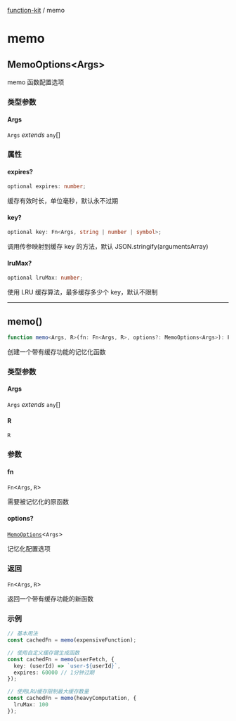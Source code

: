 [function-kit](index.md) / memo

# memo

## MemoOptions\<Args\>

memo 函数配置选项

### 类型参数

#### Args

`Args` *extends* `any`[]

### 属性

#### expires?

```ts
optional expires: number;
```

缓存有效时长，单位毫秒，默认永不过期

#### key?

```ts
optional key: Fn<Args, string | number | symbol>;
```

调用传参映射到缓存 key 的方法，默认 JSON.stringify(argumentsArray)

#### lruMax?

```ts
optional lruMax: number;
```

使用 LRU 缓存算法，最多缓存多少个 key，默认不限制

***

## memo()

```ts
function memo<Args, R>(fn: Fn<Args, R>, options?: MemoOptions<Args>): Fn<Args, R>
```

创建一个带有缓存功能的记忆化函数

### 类型参数

#### Args

`Args` *extends* `any`[]

#### R

`R`

### 参数

#### fn

`Fn`\<`Args`, `R`\>

需要被记忆化的原函数

#### options?

[`MemoOptions`](#memooptions)\<`Args`\>

记忆化配置选项

### 返回

`Fn`\<`Args`, `R`\>

返回一个带有缓存功能的新函数

### 示例

```ts
// 基本用法
const cachedFn = memo(expensiveFunction);

// 使用自定义缓存键生成函数
const cachedFn = memo(userFetch, {
  key: (userId) => `user-${userId}`,
  expires: 60000 // 1分钟过期
});

// 使用LRU缓存限制最大缓存数量
const cachedFn = memo(heavyComputation, {
  lruMax: 100
});
```
